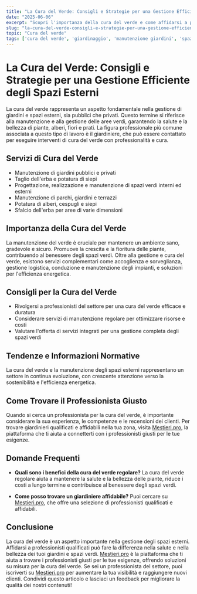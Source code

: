 ```yaml
---
title: "La Cura del Verde: Consigli e Strategie per una Gestione Efficiente degli Spazi Esterni"
date: "2025-06-06"
excerpt: "Scopri l'importanza della cura del verde e come affidarsi a professionisti qualificati può migliorare la bellezza e la salute dei tuoi spazi esterni. Trova consigli pratici per la gestione efficiente dei giardini e degli spazi verdi."
slug: "la-cura-del-verde-consigli-e-strategie-per-una-gestione-efficiente-degli-spazi-esterni"
topic: "Cura del verde"
tags: ['cura del verde', 'giardinaggio', 'manutenzione giardini', 'spazi esterni', 'giardiniere']
---
```

# La Cura del Verde: Consigli e Strategie per una Gestione Efficiente degli Spazi Esterni

La cura del verde rappresenta un aspetto fondamentale nella gestione di giardini e spazi esterni, sia pubblici che privati. Questo termine si riferisce alla manutenzione e alla gestione delle aree verdi, garantendo la salute e la bellezza di piante, alberi, fiori e prati. La figura professionale più comune associata a questo tipo di lavoro è il giardiniere, che può essere contattato per eseguire interventi di cura del verde con professionalità e cura.

## Servizi di Cura del Verde

- Manutenzione di giardini pubblici e privati
- Taglio dell'erba e potatura di siepi
- Progettazione, realizzazione e manutenzione di spazi verdi interni ed esterni
- Manutenzione di parchi, giardini e terrazzi
- Potatura di alberi, cespugli e siepi
- Sfalcio dell'erba per aree di varie dimensioni

## Importanza della Cura del Verde

La manutenzione del verde è cruciale per mantenere un ambiente sano, gradevole e sicuro. Promuove la crescita e la fioritura delle piante, contribuendo al benessere degli spazi verdi. Oltre alla gestione e cura del verde, esistono servizi complementari come accoglienza e sorveglianza, gestione logistica, conduzione e manutenzione degli impianti, e soluzioni per l'efficienza energetica.

## Consigli per la Cura del Verde

- Rivolgersi a professionisti del settore per una cura del verde efficace e duratura
- Considerare servizi di manutenzione regolare per ottimizzare risorse e costi
- Valutare l'offerta di servizi integrati per una gestione completa degli spazi verdi

## Tendenze e Informazioni Normative

La cura del verde e la manutenzione degli spazi esterni rappresentano un settore in continua evoluzione, con crescente attenzione verso la sostenibilità e l'efficienza energetica.

## Come Trovare il Professionista Giusto

Quando si cerca un professionista per la cura del verde, è importante considerare la sua esperienza, le competenze e le recensioni dei clienti. Per trovare giardinieri qualificati e affidabili nella tua zona, visita [Mestieri.pro](https://mestieri.pro/info), la piattaforma che ti aiuta a connetterti con i professionisti giusti per le tue esigenze.

## Domande Frequenti

- **Quali sono i benefici della cura del verde regolare?**
La cura del verde regolare aiuta a mantenere la salute e la bellezza delle piante, riduce i costi a lungo termine e contribuisce al benessere degli spazi verdi.

- **Come posso trovare un giardiniere affidabile?**
Puoi cercare su [Mestieri.pro](https://mestieri.pro), che offre una selezione di professionisti qualificati e affidabili.

## Conclusione

La cura del verde è un aspetto importante nella gestione degli spazi esterni. Affidarsi a professionisti qualificati può fare la differenza nella salute e nella bellezza dei tuoi giardini e spazi verdi. [Mestieri.pro](https://mestieri.pro) è la piattaforma che ti aiuta a trovare i professionisti giusti per le tue esigenze, offrendo soluzioni su misura per la cura del verde. Se sei un professionista del settore, puoi iscriverti su [Mestieri.pro](https://mestieri.pro/info) per aumentare la tua visibilità e raggiungere nuovi clienti. Condividi questo articolo e lasciaci un feedback per migliorare la qualità dei nostri contenuti!